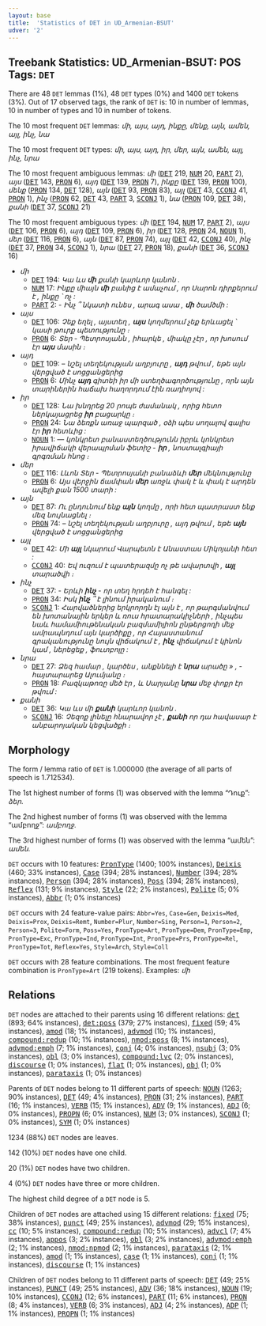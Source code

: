 ```yaml
---
layout: base
title:  'Statistics of DET in UD_Armenian-BSUT'
udver: '2'
---
```


## Treebank Statistics: UD_Armenian-BSUT: POS Tags: `DET`

There are 48 `DET` lemmas (1%), 48 `DET` types (0%) and 1400 `DET` tokens (3%).
Out of 17 observed tags, the rank of `DET` is: 10 in number of lemmas, 10 in number of types and 10 in number of tokens.

The 10 most frequent `DET` lemmas: <em>մի, այս, այդ, ինքը, մենք, այն, ամեն, այլ, ինչ, նա</em>

The 10 most frequent `DET` types:  <em>մի, այս, այդ, իր, մեր, այն, ամեն, այլ, ինչ, նրա</em>

The 10 most frequent ambiguous lemmas: <em>մի</em> (<tt><a href="hy_bsut-pos-DET.html">DET</a></tt> 219, <tt><a href="hy_bsut-pos-NUM.html">NUM</a></tt> 20, <tt><a href="hy_bsut-pos-PART.html">PART</a></tt> 2), <em>այս</em> (<tt><a href="hy_bsut-pos-DET.html">DET</a></tt> 143, <tt><a href="hy_bsut-pos-PRON.html">PRON</a></tt> 6), <em>այդ</em> (<tt><a href="hy_bsut-pos-DET.html">DET</a></tt> 139, <tt><a href="hy_bsut-pos-PRON.html">PRON</a></tt> 7), <em>ինքը</em> (<tt><a href="hy_bsut-pos-DET.html">DET</a></tt> 139, <tt><a href="hy_bsut-pos-PRON.html">PRON</a></tt> 100), <em>մենք</em> (<tt><a href="hy_bsut-pos-PRON.html">PRON</a></tt> 134, <tt><a href="hy_bsut-pos-DET.html">DET</a></tt> 128), <em>այն</em> (<tt><a href="hy_bsut-pos-DET.html">DET</a></tt> 93, <tt><a href="hy_bsut-pos-PRON.html">PRON</a></tt> 83), <em>այլ</em> (<tt><a href="hy_bsut-pos-DET.html">DET</a></tt> 43, <tt><a href="hy_bsut-pos-CCONJ.html">CCONJ</a></tt> 41, <tt><a href="hy_bsut-pos-PRON.html">PRON</a></tt> 1), <em>ինչ</em> (<tt><a href="hy_bsut-pos-PRON.html">PRON</a></tt> 62, <tt><a href="hy_bsut-pos-DET.html">DET</a></tt> 43, <tt><a href="hy_bsut-pos-PART.html">PART</a></tt> 3, <tt><a href="hy_bsut-pos-SCONJ.html">SCONJ</a></tt> 1), <em>նա</em> (<tt><a href="hy_bsut-pos-PRON.html">PRON</a></tt> 109, <tt><a href="hy_bsut-pos-DET.html">DET</a></tt> 38), <em>քանի</em> (<tt><a href="hy_bsut-pos-DET.html">DET</a></tt> 37, <tt><a href="hy_bsut-pos-SCONJ.html">SCONJ</a></tt> 21)

The 10 most frequent ambiguous types:  <em>մի</em> (<tt><a href="hy_bsut-pos-DET.html">DET</a></tt> 194, <tt><a href="hy_bsut-pos-NUM.html">NUM</a></tt> 17, <tt><a href="hy_bsut-pos-PART.html">PART</a></tt> 2), <em>այս</em> (<tt><a href="hy_bsut-pos-DET.html">DET</a></tt> 106, <tt><a href="hy_bsut-pos-PRON.html">PRON</a></tt> 6), <em>այդ</em> (<tt><a href="hy_bsut-pos-DET.html">DET</a></tt> 109, <tt><a href="hy_bsut-pos-PRON.html">PRON</a></tt> 6), <em>իր</em> (<tt><a href="hy_bsut-pos-DET.html">DET</a></tt> 128, <tt><a href="hy_bsut-pos-PRON.html">PRON</a></tt> 24, <tt><a href="hy_bsut-pos-NOUN.html">NOUN</a></tt> 1), <em>մեր</em> (<tt><a href="hy_bsut-pos-DET.html">DET</a></tt> 116, <tt><a href="hy_bsut-pos-PRON.html">PRON</a></tt> 6), <em>այն</em> (<tt><a href="hy_bsut-pos-DET.html">DET</a></tt> 87, <tt><a href="hy_bsut-pos-PRON.html">PRON</a></tt> 74), <em>այլ</em> (<tt><a href="hy_bsut-pos-DET.html">DET</a></tt> 42, <tt><a href="hy_bsut-pos-CCONJ.html">CCONJ</a></tt> 40), <em>ինչ</em> (<tt><a href="hy_bsut-pos-DET.html">DET</a></tt> 37, <tt><a href="hy_bsut-pos-PRON.html">PRON</a></tt> 34, <tt><a href="hy_bsut-pos-SCONJ.html">SCONJ</a></tt> 1), <em>նրա</em> (<tt><a href="hy_bsut-pos-DET.html">DET</a></tt> 27, <tt><a href="hy_bsut-pos-PRON.html">PRON</a></tt> 18), <em>քանի</em> (<tt><a href="hy_bsut-pos-DET.html">DET</a></tt> 36, <tt><a href="hy_bsut-pos-SCONJ.html">SCONJ</a></tt> 16)


* <em>մի</em>
  * <tt><a href="hy_bsut-pos-DET.html">DET</a></tt> 194: <em>Կա ևս <b>մի</b> քանի կարևոր կանոն .</em>
  * <tt><a href="hy_bsut-pos-NUM.html">NUM</a></tt> 17: <em>Ինքը միայն <b>մի</b> բանից է ամաչում , որ Սարոն դիրքերում է , ինքը ՝ ոչ :</em>
  * <tt><a href="hy_bsut-pos-PART.html">PART</a></tt> 2: <em>- Ինչ ՞ նկատի ունես , արագ ասա , <b>մի</b> ծամծմի :</em>
* <em>այս</em>
  * <tt><a href="hy_bsut-pos-DET.html">DET</a></tt> 106: <em>Չեք եղել , այստեղ , <b>այս</b> կողմերում չեք երևացել ՝ կասի թուրք պետությունը ։</em>
  * <tt><a href="hy_bsut-pos-PRON.html">PRON</a></tt> 6: <em>Տեր - Պետրոսյանն , իհարկե , միակը չէր , որ խոսում էր <b>այս</b> մասին ։</em>
* <em>այդ</em>
  * <tt><a href="hy_bsut-pos-DET.html">DET</a></tt> 109: <em>– նշել տեղեկության աղբյուրը , <b>այդ</b> թվում , եթե այն վերցված է սոցցանցերից</em>
  * <tt><a href="hy_bsut-pos-PRON.html">PRON</a></tt> 6: <em>Մինչ <b>այդ</b> գիտեի իր մի ստեղծագործությունը , որն այն տարիներին հաճախ հաղորդում էին ռադիոյով :</em>
* <em>իր</em>
  * <tt><a href="hy_bsut-pos-DET.html">DET</a></tt> 128: <em>Նա խնդրեց 20 րոպե ժամանակ , որից հետո ներկայացրեց <b>իր</b> բացարկը ։</em>
  * <tt><a href="hy_bsut-pos-PRON.html">PRON</a></tt> 24: <em>Նա ձեռքն առաջ պարզած , օձի պես սողալով գալիս էր <b>իր</b> հետևից :</em>
  * <tt><a href="hy_bsut-pos-NOUN.html">NOUN</a></tt> 1: <em>— կոնկրետ բանաստեղծությունն իբրև կոնկրետ իրավիճակի վերապրման ֆետիշ - <b>իր</b> , նոստալգիայի գրգռման հնոց ։</em>
* <em>մեր</em>
  * <tt><a href="hy_bsut-pos-DET.html">DET</a></tt> 116: <em>Լևոն Տեր - Պետրոսյանի բանաձևի <b>մեր</b> մեկնությունը</em>
  * <tt><a href="hy_bsut-pos-PRON.html">PRON</a></tt> 6: <em>Այս վերջին ճամփան <b>մեր</b> առջև փակ է և փակ է արդեն ավելի քան 1500 տարի :</em>
* <em>այն</em>
  * <tt><a href="hy_bsut-pos-DET.html">DET</a></tt> 87: <em>Ու ընդունում ենք <b>այն</b> կողմը , որի հետ պատրաստ ենք մեզ նույնացնել ։</em>
  * <tt><a href="hy_bsut-pos-PRON.html">PRON</a></tt> 74: <em>– նշել տեղեկության աղբյուրը , այդ թվում , եթե <b>այն</b> վերցված է սոցցանցերից</em>
* <em>այլ</em>
  * <tt><a href="hy_bsut-pos-DET.html">DET</a></tt> 42: <em>Մի <b>այլ</b> նկարում Վարպետն է Անաստաս Միկոյանի հետ :</em>
  * <tt><a href="hy_bsut-pos-CCONJ.html">CCONJ</a></tt> 40: <em>Եվ ուզում է պատերազմը ոչ թե ավարտվի , <b>այլ</b> տարածվի ։</em>
* <em>ինչ</em>
  * <tt><a href="hy_bsut-pos-DET.html">DET</a></tt> 37: <em>- Երևի <b>ինչ</b> - որ տեղ հրդեհ է հանգել :</em>
  * <tt><a href="hy_bsut-pos-PRON.html">PRON</a></tt> 34: <em>Իսկ <b>ինչ</b> ՞ է լինում իրականում ։</em>
  * <tt><a href="hy_bsut-pos-SCONJ.html">SCONJ</a></tt> 1: <em>Հարվածներից երկրորդն էլ այն է , որ թարգմանվում են խոտանային երկեր և ռուս հրատարակիչների , ինչպես նաև համամիութենական բազմամիլիոն ընթերցողի մեջ ամրապնդում այն կարծիքը , որ Հայաստանում գրականությունը նույն վիճակում է , <b>ինչ</b> վիճակում է կինոն կամ , ներեցեք , ֆուտբոլը :</em>
* <em>նրա</em>
  * <tt><a href="hy_bsut-pos-DET.html">DET</a></tt> 27: <em>Ձեզ համար , կարծես , անքննելի է <b>նրա</b> արածը » , - հայտարարեց Ալումյանը ։</em>
  * <tt><a href="hy_bsut-pos-PRON.html">PRON</a></tt> 18: <em>Բազկաթոռը մեծ էր , և Սարյանը <b>նրա</b> մեջ փոքր էր թվում :</em>
* <em>քանի</em>
  * <tt><a href="hy_bsut-pos-DET.html">DET</a></tt> 36: <em>Կա ևս մի <b>քանի</b> կարևոր կանոն .</em>
  * <tt><a href="hy_bsut-pos-SCONJ.html">SCONJ</a></tt> 16: <em>Չեզոք լինելը հնարավոր չէ , <b>քանի</b> որ դա հավասար է անբարոյական կեցվածքի ։</em>

## Morphology

The form / lemma ratio of `DET` is 1.000000 (the average of all parts of speech is 1.712534).

The 1st highest number of forms (1) was observed with the lemma “Դուք”: <em>ձեր</em>.

The 2nd highest number of forms (1) was observed with the lemma “ամբողջ”: <em>ամբողջ</em>.

The 3rd highest number of forms (1) was observed with the lemma “ամեն”: <em>ամեն</em>.

`DET` occurs with 10 features: <tt><a href="hy_bsut-feat-PronType.html">PronType</a></tt> (1400; 100% instances), <tt><a href="hy_bsut-feat-Deixis.html">Deixis</a></tt> (460; 33% instances), <tt><a href="hy_bsut-feat-Case.html">Case</a></tt> (394; 28% instances), <tt><a href="hy_bsut-feat-Number.html">Number</a></tt> (394; 28% instances), <tt><a href="hy_bsut-feat-Person.html">Person</a></tt> (394; 28% instances), <tt><a href="hy_bsut-feat-Poss.html">Poss</a></tt> (394; 28% instances), <tt><a href="hy_bsut-feat-Reflex.html">Reflex</a></tt> (131; 9% instances), <tt><a href="hy_bsut-feat-Style.html">Style</a></tt> (22; 2% instances), <tt><a href="hy_bsut-feat-Polite.html">Polite</a></tt> (5; 0% instances), <tt><a href="hy_bsut-feat-Abbr.html">Abbr</a></tt> (1; 0% instances)

`DET` occurs with 24 feature-value pairs: `Abbr=Yes`, `Case=Gen`, `Deixis=Med`, `Deixis=Prox`, `Deixis=Remt`, `Number=Plur`, `Number=Sing`, `Person=1`, `Person=2`, `Person=3`, `Polite=Form`, `Poss=Yes`, `PronType=Art`, `PronType=Dem`, `PronType=Emp`, `PronType=Exc`, `PronType=Ind`, `PronType=Int`, `PronType=Prs`, `PronType=Rel`, `PronType=Tot`, `Reflex=Yes`, `Style=Arch`, `Style=Coll`

`DET` occurs with 28 feature combinations.
The most frequent feature combination is `PronType=Art` (219 tokens).
Examples: <em>մի</em>


## Relations

`DET` nodes are attached to their parents using 16 different relations: <tt><a href="hy_bsut-dep-det.html">det</a></tt> (893; 64% instances), <tt><a href="hy_bsut-dep-det-poss.html">det:poss</a></tt> (379; 27% instances), <tt><a href="hy_bsut-dep-fixed.html">fixed</a></tt> (59; 4% instances), <tt><a href="hy_bsut-dep-amod.html">amod</a></tt> (18; 1% instances), <tt><a href="hy_bsut-dep-advmod.html">advmod</a></tt> (10; 1% instances), <tt><a href="hy_bsut-dep-compound-redup.html">compound:redup</a></tt> (10; 1% instances), <tt><a href="hy_bsut-dep-nmod-poss.html">nmod:poss</a></tt> (8; 1% instances), <tt><a href="hy_bsut-dep-advmod-emph.html">advmod:emph</a></tt> (7; 1% instances), <tt><a href="hy_bsut-dep-conj.html">conj</a></tt> (4; 0% instances), <tt><a href="hy_bsut-dep-nsubj.html">nsubj</a></tt> (3; 0% instances), <tt><a href="hy_bsut-dep-obl.html">obl</a></tt> (3; 0% instances), <tt><a href="hy_bsut-dep-compound-lvc.html">compound:lvc</a></tt> (2; 0% instances), <tt><a href="hy_bsut-dep-discourse.html">discourse</a></tt> (1; 0% instances), <tt><a href="hy_bsut-dep-flat.html">flat</a></tt> (1; 0% instances), <tt><a href="hy_bsut-dep-obj.html">obj</a></tt> (1; 0% instances), <tt><a href="hy_bsut-dep-parataxis.html">parataxis</a></tt> (1; 0% instances)

Parents of `DET` nodes belong to 11 different parts of speech: <tt><a href="hy_bsut-pos-NOUN.html">NOUN</a></tt> (1263; 90% instances), <tt><a href="hy_bsut-pos-DET.html">DET</a></tt> (49; 4% instances), <tt><a href="hy_bsut-pos-PRON.html">PRON</a></tt> (31; 2% instances), <tt><a href="hy_bsut-pos-PART.html">PART</a></tt> (16; 1% instances), <tt><a href="hy_bsut-pos-VERB.html">VERB</a></tt> (15; 1% instances), <tt><a href="hy_bsut-pos-ADV.html">ADV</a></tt> (9; 1% instances), <tt><a href="hy_bsut-pos-ADJ.html">ADJ</a></tt> (6; 0% instances), <tt><a href="hy_bsut-pos-PROPN.html">PROPN</a></tt> (6; 0% instances), <tt><a href="hy_bsut-pos-NUM.html">NUM</a></tt> (3; 0% instances), <tt><a href="hy_bsut-pos-SCONJ.html">SCONJ</a></tt> (1; 0% instances), <tt><a href="hy_bsut-pos-SYM.html">SYM</a></tt> (1; 0% instances)

1234 (88%) `DET` nodes are leaves.

142 (10%) `DET` nodes have one child.

20 (1%) `DET` nodes have two children.

4 (0%) `DET` nodes have three or more children.

The highest child degree of a `DET` node is 5.

Children of `DET` nodes are attached using 15 different relations: <tt><a href="hy_bsut-dep-fixed.html">fixed</a></tt> (75; 38% instances), <tt><a href="hy_bsut-dep-punct.html">punct</a></tt> (49; 25% instances), <tt><a href="hy_bsut-dep-advmod.html">advmod</a></tt> (29; 15% instances), <tt><a href="hy_bsut-dep-cc.html">cc</a></tt> (10; 5% instances), <tt><a href="hy_bsut-dep-compound-redup.html">compound:redup</a></tt> (10; 5% instances), <tt><a href="hy_bsut-dep-advcl.html">advcl</a></tt> (7; 4% instances), <tt><a href="hy_bsut-dep-appos.html">appos</a></tt> (3; 2% instances), <tt><a href="hy_bsut-dep-obl.html">obl</a></tt> (3; 2% instances), <tt><a href="hy_bsut-dep-advmod-emph.html">advmod:emph</a></tt> (2; 1% instances), <tt><a href="hy_bsut-dep-nmod-npmod.html">nmod:npmod</a></tt> (2; 1% instances), <tt><a href="hy_bsut-dep-parataxis.html">parataxis</a></tt> (2; 1% instances), <tt><a href="hy_bsut-dep-amod.html">amod</a></tt> (1; 1% instances), <tt><a href="hy_bsut-dep-case.html">case</a></tt> (1; 1% instances), <tt><a href="hy_bsut-dep-conj.html">conj</a></tt> (1; 1% instances), <tt><a href="hy_bsut-dep-discourse.html">discourse</a></tt> (1; 1% instances)

Children of `DET` nodes belong to 11 different parts of speech: <tt><a href="hy_bsut-pos-DET.html">DET</a></tt> (49; 25% instances), <tt><a href="hy_bsut-pos-PUNCT.html">PUNCT</a></tt> (49; 25% instances), <tt><a href="hy_bsut-pos-ADV.html">ADV</a></tt> (36; 18% instances), <tt><a href="hy_bsut-pos-NOUN.html">NOUN</a></tt> (19; 10% instances), <tt><a href="hy_bsut-pos-CCONJ.html">CCONJ</a></tt> (12; 6% instances), <tt><a href="hy_bsut-pos-PART.html">PART</a></tt> (11; 6% instances), <tt><a href="hy_bsut-pos-PRON.html">PRON</a></tt> (8; 4% instances), <tt><a href="hy_bsut-pos-VERB.html">VERB</a></tt> (6; 3% instances), <tt><a href="hy_bsut-pos-ADJ.html">ADJ</a></tt> (4; 2% instances), <tt><a href="hy_bsut-pos-ADP.html">ADP</a></tt> (1; 1% instances), <tt><a href="hy_bsut-pos-PROPN.html">PROPN</a></tt> (1; 1% instances)


